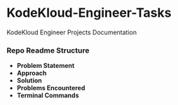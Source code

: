 # KodeKloud-Engineer-Tasks
KodeKloud Engineer Projects Documentation

### Repo Readme Structure
* **Problem Statement**
* **Approach**
* **Solution**
* **Problems Encountered**
* **Terminal Commands**
